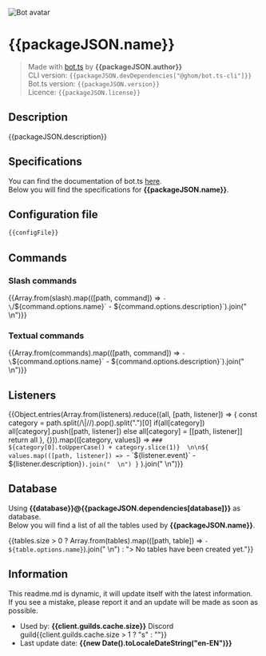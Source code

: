 ![Bot avatar]({{avatar}})

# {{packageJSON.name}}

> Made with [bot.ts](https://ghom.gitbook.io/bot-ts/) by **{{packageJSON.author}}**  
> CLI version: `{{packageJSON.devDependencies["@ghom/bot.ts-cli"]}}`  
> Bot.ts version: `{{packageJSON.version}}`  
> Licence: `{{packageJSON.license}}`

## Description

{{packageJSON.description}}

## Specifications

You can find the documentation of bot.ts [here](https://ghom.gitbook.io/bot-ts/).  
Below you will find the specifications for **{{packageJSON.name}}**.  

## Configuration file

```ts
{{configFile}}
```

## Commands

### Slash commands

{{Array.from(slash).map(([path, command]) => `- \`/${command.options.name}\` - ${command.options.description}`).join("  \n")}}

### Textual commands

{{Array.from(commands).map(([path, command]) => `- \`${command.options.name}\` - ${command.options.description}`).join("  \n")}}

## Listeners

{{Object.entries(Array.from(listeners).reduce((all, [path, listener]) => {
    const category = path.split(/\\|\//).pop().split(".")[0]
    if(all[category]) all[category].push([path, listener])
    else all[category] = [[path, listener]]
    return all
}, {})).map(([category, values]) => `### ${category[0].toUpperCase() + category.slice(1)}  \n\n${
    values.map(([path, listener]) => `- \`${listener.event}\` - ${listener.description}`).join("  \n")
}` ).join("  \n")}}

## Database

Using **{{database}}@{{packageJSON.dependencies[database]}}** as database.  
Below you will find a list of all the tables used by **{{packageJSON.name}}**.

{{tables.size > 0 ? Array.from(tables).map(([path, table]) => `- ${table.options.name}`).join("  \n") : "> No tables have been created yet."}}

## Information

This readme.md is dynamic, it will update itself with the latest information.  
If you see a mistake, please report it and an update will be made as soon as possible.

- Used by: **{{client.guilds.cache.size}}** Discord guild{{client.guilds.cache.size > 1 ? "s" : ""}}
- Last update date: **{{new Date().toLocaleDateString("en-EN")}}**
